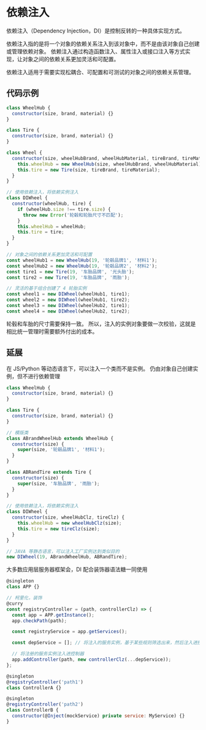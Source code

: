# 依赖注入

依赖注入（Dependency Injection，DI）是控制反转的一种具体实现方式。

依赖注入指的是将一个对象的依赖关系注入到该对象中，而不是由该对象自己创建或管理依赖对象。
依赖注入通过构造函数注入、属性注入或接口注入等方式实现，让对象之间的依赖关系更加灵活和可配置。

依赖注入适用于需要实现松耦合、可配置和可测试的对象之间的依赖关系管理。

## 代码示例

```js
class WheelHub {
  constructor(size, brand, material) {}
}

class Tire {
  constructor(size, brand, material) {}
}

class Wheel {
  constructor(size, wheelHubBrand, wheelHubMaterial, tireBrand, tireMaterial) {
    this.wheelHub = new WheelHub(size, wheelHubBrand, wheelHubMaterial);
    this.tire = new Tire(size, tireBrand, tireMaterial);
  }
}

// 使用依赖注入，将依赖实例注入
class DIWheel {
  constructor(wheelHub, tire) {
    if (wheelHub.size !== tire.size) {
      throw new Error('轮毂和轮胎尺寸不匹配');
    }
    this.wheelHub = wheelHub;
    this.tire = tire;
  }
}

// 对象之间的依赖关系更加灵活和可配置
const wheelHub1 = new WheelHub(19, '轮毂品牌1', '材料1');
const wheelHub2 = new WheelHub(19, '轮毂品牌2', '材料2');
const tire1 = new Tire(19, '车胎品牌', '光头胎');
const tire2 = new Tire(19, '车胎品牌', '雨胎');

// 灵活的基于组合创建了 4 轮胎实例
const wheel1 = new DIWheel(wheelHub1, tire1);
const wheel2 = new DIWheel(wheelHub1, tire2);
const wheel3 = new DIWheel(wheelHub2, tire1);
const wheel4 = new DIWheel(wheelHub2, tire2);
```

轮毂和车胎的尺寸需要保持一致。
所以，注入的实例对象要做一次校验，这就是相比统一管理时需要额外付出的成本。

## 延展

在 JS/Python 等动态语言下，可以注入一个类而不是实例。
仍由对象自己创建实例，但不进行依赖管理

```js
class WheelHub {
  constructor(size, brand, material) {}
}

class Tire {
  constructor(size, brand, material) {}
}

// 模版类
class ABrandWheelHub extends WheelHub {
  constructor(size) {
    super(size, '轮毂品牌1', '材料1');
  }
}

class ABRandTire extends Tire {
  constructor(size) {
    super(size, '车胎品牌', '雨胎');
  }
}

// 使用依赖注入，将依赖实例注入
class DIWheel {
  constructor(size, wheelHubClz, tireClz) {
    this.wheelHub = new wheelHubClz(size);
    this.tire = new tireClz(size);
  }
}

// JAVA 等静态语言，可以注入工厂实例达到类似目的
new DIWheel(19, ABrandWheelHub, ABRandTire);
```

大多数应用层服务器框架会，DI 配合装饰器语法糖一同使用

```js
@singleton
class APP {}

// 柯里化，装饰
@curry
const registryController = (path, controllerClz) => {
  const app = APP.getInstance();
  app.checkPath(path);

  const registryService = app.getServices();

  const depService = []; // 将注入的服务实例，基于某些规则筛选出来，然后注入进控制器中。

  // 将注册的服务实例注入进控制器
  app.addController(path, new controllerClz(...depService));
};

@singleton
@registryController('path1')
class ControllerA {}

@singleton
@registryController('path2')
class ControllerB {
  constructor(@Inject(mockService) private service: MyService) {}
}
```

